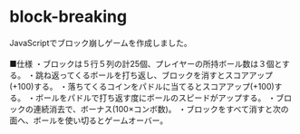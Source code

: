 # block-breaking
JavaScriptでブロック崩しゲームを作成しました。
<br><br>
■仕様
・ブロックは５行５列の計25個、プレイヤーの所持ボール数は３個とする。
・跳ね返ってくるボールを打ち返し、ブロックを消すとスコアアップ(+100)する。
・落ちてくるコインをパドルに当てるとスコアアップ(+100)する。
・ボールをパドルで打ち返す度にボールのスピードがアップする。
・ブロックの連続消去で、ボーナス(100×コンボ数)。
・ブロックをすべて消すと次の面へ、ボールを使い切るとゲームオーバー。
